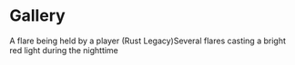 # Gallery

A flare being held by a player (Rust Legacy)Several flares casting a bright red light during the nighttime
